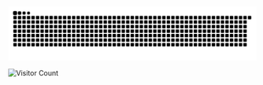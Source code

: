 




![GitHub Snake Dark](https://github.com/TheHMBB/TheHMBB/blob/Snake/github-contribution-grid-snake-dark.svg)


![Visitor Count](https://komarev.com/ghpvc/?username=TheHMBB&style=flat-square&color=blue)

